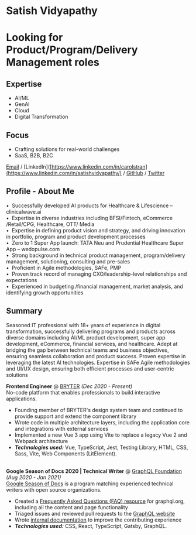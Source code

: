 # Satish Vidyapathy

# Looking for Product/Program/Delivery Management roles

## Expertise
- AI/ML
- GenAI
- Cloud
- Digital Transformation

## Focus
- Crafting solutions for real-world challenges
- SaaS, B2B, B2C

[Email](mailto:satish.vidyapathy@gmail.com) / [LinkedIn]([https://www.linkedin.com/in/carolstran](https://www.linkedin.com/in/satishvidyapathy/) / [GitHub](https://github.com/satv99/) / [Twitter](https://x.com/v_satish/) 

##  Profile - About Me
•  Successfully developed AI products for Healthcare & Lifescience – clinicalwave.ai <br>
•  Expertise in diverse industries including BFSI/Fintech, eCommerce /Retail/CPG, Healthcare, OTT/ Media <br>
•  Expertise in defining product vision and strategy, and driving innovation in portfolio, program and product development processes <br>
•  Zero to 1 Super App launch: TATA Neu and Prudential Healthcare Super App – wedopulse.com <br>
•  Strong background in technical product management, program/delivery management, solutioning, consulting and pre-sales <br>
•  Proficient in Agile methodologies, SAFe, PMP <br>
•  Proven track record of managing CXO/leadership-level relationships and expectations <br>
•  Experienced in budgeting /financial management, market analysis, and identifying growth opportunities <br>


##  Summary
Seasoned IT professional with 18+ years of experience in digital transformation, successfully delivering programs and products across diverse domains including AI/ML product development, super app development, eCommerce, financial services, and healthcare. Adept at bridging the gap between technical teams and business objectives, ensuring seamless collaboration and product success. Proven expertise in leveraging the latest AI technologies. Expertise in SAFe Agile methodologies and UI/UX design, ensuring both efficient processes and user-centric solutions


**Frontend Engineer** @ [BRYTER](https://bryter.com/) _(Dec 2020 - Present)_ <br>
No-code platform that enables professionals to build interactive applications.
  - Founding member of BRYTER's design system team and continued to provide support and extend the component library
  - Wrote code in multiple architecture layers, including the application core and integrations with external services
  - Implemented a new Vue 3 app using Vite to replace a legacy Vue 2 and Webpack architecture
  - **_Technologies used:_** Vue, TypeScript, Jest, Testing Library, HTML, CSS, Sass, Vite, Web Components (LitElement).
<br><br>

**Google Season of Docs 2020 | Technical Writer** @ [GraphQL Foundation](https://foundation.graphql.org/) _(Aug 2020 - Jan 2021)_ <br>
[Google Season of Docs](https://developers.google.com/season-of-docs/docs/participants) is a program matching experienced technical writers with open source organizations.
  - Created a [Frequently Asked Questions (FAQ) resource](https://graphql.org/faq/) for graphql.org, including all the content and page functionality
  - Triaged issues and reviewed pull requests to the [GraphQL website](https://github.com/graphql/graphql.github.io/)
  - Wrote [internal documentation](https://github.com/graphql/graphql.github.io/blob/source/CONTRIBUTING.md) to improve the contributing experience
  - **_Technologies used:_** CSS, React, TypeScript, Gatsby, GraphQL.
<br><br>
